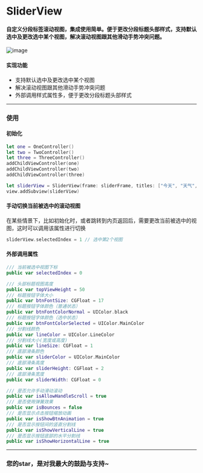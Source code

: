 # SliderView
#### 自定义分段标签滚动视图，集成使用简单。便于更改分段标题头部样式，支持默认选中及更改选中某个视图，解决滚动视图跟其他滑动手势冲突问题。

![image](https://github.com/splsylp/SliderView/blob/master/SliderView.gif )

#### 实现功能
* 支持默认选中及更改选中某个视图
* 解决滚动视图跟其他滑动手势冲突问题
* 外部调用样式属性多，便于更改分段标题头部样式

---

### 使用
#### 初始化
```Swift
let one = OneController()
let two = TwoController()
let three = ThreeController()
addChildViewController(one)
addChildViewController(two)
addChildViewController(three)

let sliderView = SliderView(frame: sliderFrame, titles: ["今天", "天气", "不错"], contentViews: [one.view, two.view, three.view])
view.addSubview(sliderView)
```

#### 手动切换当前被选中的滚动视图
在某些情景下，比如初始化时，或者跳转到内页返回后，需要更改当前被选中的视图，这时可以调用该属性进行切换
```Swift
sliderView.selectedIndex = 1 // 选中第2个视图
```


#### 外部调用属性
```Swift
/// 当前被选中视图下标
public var selectedIndex = 0 

/// 头部标题视图高度
public var topViewHeight = 50
/// 标题按钮字体大小
public var btnFontSize: CGFloat = 17
/// 标题按钮字体颜色（普通状态）
public var btnFontColorNormal = UIColor.black
/// 标题按钮字体颜色（选中状态）
public var btnFontColorSelected = UIColor.MainColor
/// 分割线颜色
public var lineColor = UIColor.LineColor
/// 分割线大小(宽度或高度)
public var lineSize: CGFloat = 1
/// 底部滑条颜色
public var sliderColor = UIColor.MainColor
/// 底部滑条高度
public var sliderHeight: CGFloat = 2
/// 底部滑条宽度
public var sliderWidth: CGFloat = 0

/// 是否允许手动滑动滚动
public var isAllowHandleScroll = true
/// 是否使用弹簧效果
public var isBounces = false
/// 是否显示点击按钮缩放动画
public var isShowBtnAnimation = true
/// 是否显示按钮间的竖直分割线
public var isShowVerticalLine = true
/// 是否显示按钮底部的水平分割线
public var isShowHorizontalLine = true
```
---
### 您的star，是对我最大的鼓励与支持~

